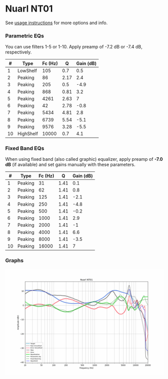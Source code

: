 # Nuarl NT01
See [usage instructions](https://github.com/jaakkopasanen/AutoEq#usage) for more options and info.

### Parametric EQs
You can use filters 1-5 or 1-10. Apply preamp of -7.2 dB or -7.4 dB, respectively.

|   # | Type      |   Fc (Hz) |    Q |   Gain (dB) |
|-----|-----------|-----------|------|-------------|
|   1 | LowShelf  |       105 | 0.7  |         0.5 |
|   2 | Peaking   |        86 | 2.17 |         2.4 |
|   3 | Peaking   |       205 | 0.5  |        -4.9 |
|   4 | Peaking   |       868 | 0.81 |         3.2 |
|   5 | Peaking   |      4261 | 2.63 |         7   |
|   6 | Peaking   |        42 | 2.78 |        -0.8 |
|   7 | Peaking   |      5434 | 4.81 |         2.8 |
|   8 | Peaking   |      6739 | 5.54 |        -5.1 |
|   9 | Peaking   |      9576 | 3.28 |        -5.5 |
|  10 | HighShelf |     10000 | 0.7  |         4.1 |

### Fixed Band EQs
When using fixed band (also called graphic) equalizer, apply preamp of **-7.0 dB** (if available) and set gains manually with these parameters.

|   # | Type    |   Fc (Hz) |    Q |   Gain (dB) |
|-----|---------|-----------|------|-------------|
|   1 | Peaking |        31 | 1.41 |         0.1 |
|   2 | Peaking |        62 | 1.41 |         0.8 |
|   3 | Peaking |       125 | 1.41 |        -2.1 |
|   4 | Peaking |       250 | 1.41 |        -4.8 |
|   5 | Peaking |       500 | 1.41 |        -0.2 |
|   6 | Peaking |      1000 | 1.41 |         2.9 |
|   7 | Peaking |      2000 | 1.41 |        -1   |
|   8 | Peaking |      4000 | 1.41 |         6.6 |
|   9 | Peaking |      8000 | 1.41 |        -3.5 |
|  10 | Peaking |     16000 | 1.41 |         7   |

### Graphs
![](./Nuarl%20NT01.png)
